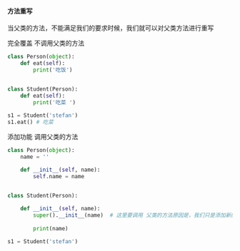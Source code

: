 #### 方法重写

当父类的方法，不能满足我们的要求时候，我们就可以对父类方法进行重写

完全覆盖 不调用父类的方法

```python
class Person(object):
    def eat(self):
        print('吃饭')


class Student(Person):
    def eat(self):
        print('吃菜 ')
        
s1 = Student('stefan')
s1.eat() # 吃菜 
```



添加功能 调用父类的方法

```python
class Person(object):
    name = ''

    def __init__(self, name):
        self.name = name

        
class Student(Person):

    def __init__(self, name):
        super().__init__(name)  # 这里要调用 父类的方法原因是，我们只是添加新的功能，不是完全覆盖
        
        print(name)

s1 = Student('stefan')

```

